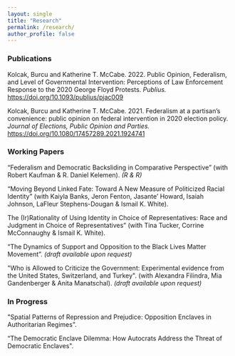 ```yaml
---
layout: single
title: "Research"
permalink: /research/
author_profile: false
---
```


### Publications

Kolcak, Burcu and Katherine T. McCabe. 2022. Public Opinion, Federalism, and Level of Governmental Intervention: Perceptions of Law Enforcement Response to the 2020 George Floyd Protests. <i> Publius. </i> https://doi.org/10.1093/publius/pjac009

Kolcak, Burcu and Katherine T. McCabe. 2021. Federalism at a partisan’s convenience: public opinion on federal intervention in 2020 election policy. <i> Journal of Elections, Public Opinion and Parties. </i> https://doi.org/10.1080/17457289.2021.1924741

### Working Papers

“Federalism and Democratic Backsliding in Comparative Perspective” (with Robert Kaufman & R. Daniel  Kelemen). <i>(R & R)</i>

“Moving Beyond Linked Fate: Toward A New Measure of Politicized Racial Identity” (with Kaiyla Banks, Jeron Fenton, Jasante’ Howard, Isaiah Johnson, LaFleur Stephens-Dougan & Ismail K. White). 

The (Ir)Rationality of Using Identity in Choice of Representatives: Race and Judgment in Choice of Representatives” (with Tina Tucker, Corrine McConnaughy & Ismail K. White). 

“The Dynamics of Support and Opposition to the Black Lives Matter Movement”. <i>(draft available upon request) </i>

"Who is Allowed to Criticize the Government: Experimental evidence from the United States, Switzerland, and Turkey". (with Alexandra Filindra, Mia Gandenberger & Anita Manatschal). <i>(draft available upon request)</i>

### In Progress 

"Spatial Patterns of Repression and Prejudice: Opposition Enclaves in Authoritarian Regimes".

“The Democratic Enclave Dilemma: How Autocrats Address the Threat of Democratic Enclaves".

